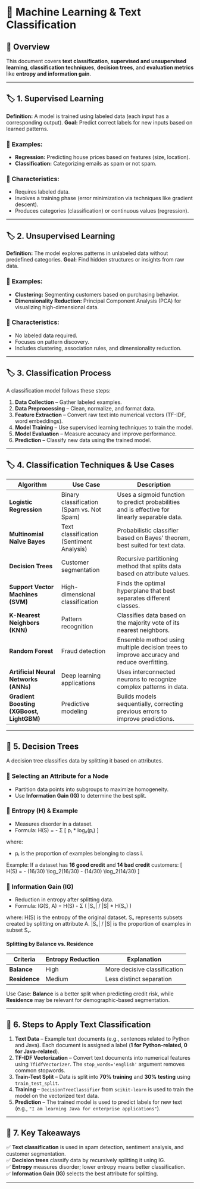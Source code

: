 # 📘 Machine Learning & Text Classification 

## 📌 Overview
This document covers **text classification**, **supervised and unsupervised learning**, **classification techniques**, **decision trees**, and **evaluation metrics** like **entropy and information gain**.

---

## 🏷️ **1. Supervised Learning**

**Definition:** A model is trained using labeled data (each input has a corresponding output).
**Goal:** Predict correct labels for new inputs based on learned patterns.

### 🔹 **Examples:**
- **Regression:** Predicting house prices based on features (size, location).
- **Classification:** Categorizing emails as spam or not spam.

### 🔹 **Characteristics:**
- Requires labeled data.
- Involves a training phase (error minimization via techniques like gradient descent).
- Produces categories (classification) or continuous values (regression).

---

## 🏷️ **2. Unsupervised Learning**

**Definition:** The model explores patterns in unlabeled data without predefined categories.
**Goal:** Find hidden structures or insights from raw data.

### 🔹 **Examples:**
- **Clustering:** Segmenting customers based on purchasing behavior.
- **Dimensionality Reduction:** Principal Component Analysis (PCA) for visualizing high-dimensional data.

### 🔹 **Characteristics:**
- No labeled data required.
- Focuses on pattern discovery.
- Includes clustering, association rules, and dimensionality reduction.

---

## 🏷️ **3. Classification Process**
A classification model follows these steps:
1. **Data Collection** – Gather labeled examples.
2. **Data Preprocessing** – Clean, normalize, and format data.
3. **Feature Extraction** – Convert raw text into numerical vectors (TF-IDF, word embeddings).
4. **Model Training** – Use supervised learning techniques to train the model.
5. **Model Evaluation** – Measure accuracy and improve performance.
6. **Prediction** – Classify new data using the trained model.

---

## 🏷️ **4. Classification Techniques & Use Cases**

| Algorithm | Use Case | Description |
|-----------|---------|-------------|
| **Logistic Regression** | Binary classification (Spam vs. Not Spam) | Uses a sigmoid function to predict probabilities and is effective for linearly separable data. |
| **Multinomial Naïve Bayes** | Text classification (Sentiment Analysis) | Probabilistic classifier based on Bayes' theorem, best suited for text data. |
| **Decision Trees** | Customer segmentation | Recursive partitioning method that splits data based on attribute values. |
| **Support Vector Machines (SVM)** | High-dimensional classification | Finds the optimal hyperplane that best separates different classes. |
| **K-Nearest Neighbors (KNN)** | Pattern recognition | Classifies data based on the majority vote of its nearest neighbors. |
| **Random Forest** | Fraud detection  | Ensemble method using multiple decision trees to improve accuracy and reduce overfitting. |
| **Artificial Neural Networks (ANNs)** | Deep learning applications  | Uses interconnected neurons to recognize complex patterns in data. |
| **Gradient Boosting (XGBoost, LightGBM)** | Predictive modeling  | Builds models sequentially, correcting previous errors to improve predictions. |

---

## 🌳 **5. Decision Trees**
A decision tree classifies data by splitting it based on attributes.

### 🔹 **Selecting an Attribute for a Node**
- Partition data points into subgroups to maximize homogeneity.
- Use **Information Gain (IG)** to determine the best split.

### 🔹 **Entropy (H) & Example**
- Measures disorder in a dataset.
- Formula:
H(S) = - Σ [ pᵢ * log₂(pᵢ) ]

where:
- pᵢ is the proportion of examples belonging to class i.

 
Example: If a dataset has **16 good credit** and **14 bad credit** customers:
\[
H(S) = - (16/30) \log_2(16/30) - (14/30) \log_2(14/30)
\]

### 🔹 **Information Gain (IG)**
- Reduction in entropy after splitting data.
- Formula:
IG(S, A) = H(S) - Σ ( |Sᵥ| / |S| * H(Sᵥ) )

where:
H(S) is the entropy of the original dataset.
Sᵥ represents subsets created by splitting on attribute A.
|Sᵥ| / |S| is the proportion of examples in subset Sᵥ.

#### **Splitting by Balance vs. Residence**
| Criteria | Entropy Reduction | Explanation |
|----------|------------------|-------------|
| **Balance** | High | More decisive classification |
| **Residence** | Medium | Less distinct separation |

Use Case: **Balance** is a better split when predicting credit risk, while **Residence** may be relevant for demographic-based segmentation.

---

## 🚀 **6. Steps to Apply Text Classification**
1. **Text Data** – Example text documents (e.g., sentences related to Python and Java). Each document is assigned a label (**1 for Python-related, 0 for Java-related**).
2. **TF-IDF Vectorization** – Convert text documents into numerical features using `TfidfVectorizer`. The `stop_words='english'` argument removes common stopwords.
3. **Train-Test Split** – Data is split into **70% training** and **30% testing** using `train_test_split`.
4. **Training** – `DecisionTreeClassifier` from `scikit-learn` is used to train the model on the vectorized text data.
5. **Prediction** – The trained model is used to predict labels for new text (e.g., `"I am learning Java for enterprise applications"`).

---

## 📝 **7. Key Takeaways**
✅ **Text classification** is used in spam detection, sentiment analysis, and customer segmentation.  
✅ **Decision trees** classify data by recursively splitting it using IG.  
✅ **Entropy** measures disorder; lower entropy means better classification.  
✅ **Information Gain (IG)** selects the best attribute for splitting.  

---
